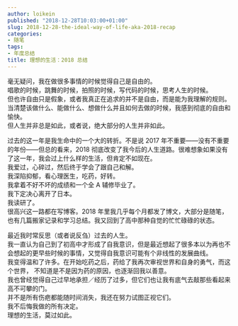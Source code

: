 ```yaml
---
author: loikein
published: "2018-12-28T10:03:00+01:00"
slug: 2018-12-28-the-ideal-way-of-life-aka-2018-recap
categories:
- 随笔
tags:
- 年度总结
title: 理想的生活：2018 总结
---
```

毫无疑问，我在做很多事情的时候觉得自己是自由的。  
唱歌的时候，跳舞的时候，拍照的时候，写代码的时候，思考人生的时候。  
但也许自由只是假象，或者我真正在追求的并不是自由，而是能为我理解的规则。当清楚该做什么、能做什么、想做什么并且如何去做的时候，我感到彻底的自由和愉快。  
但人生并非总是如此，或者说，绝大部分的人生并非如此。  
  
过去的这一年是我生命中的一个大的转折。不是说 2017 年不重要——没有不重要的年份——但总的看来，2018 彻底改变了我今后的人生道路。很难想象如果没有了这一年，我会过上什么样的生活，但肯定不如现在。  
我爱过，心碎过，然后终于学会了跟自己和解。  
我深陷抑郁，看心理医生，吃药，好转。  
我拿着不好不坏的成绩和一个全 A 辅修毕业了。  
我下定决心离开了日本。  
我读研了。  
很高兴这一路都在写博客。2018 年里我几乎每个月都发了博文，大部分是随笔，也有几篇搬家记录和学习总结。我又回到了高中那种自觉的忙忙碌碌的状态。  
  
最近我时常反思（或者说反刍）过去的人生。  
我一直认为自己到了初高中才形成了自我意识，但是最近想起了很多本以为再也不会想起的更早些时候的事情，又觉得自我意识可能有个非线性的发展曲线。  
我变得温和了许多。在开始吃药之后，药给了我再次审视世界和自身的勇气，而这个世界，
不知道是不是因为药的原因，也逐渐回我以善意。  
我也曾经觉得自己过早地承担／经历了过多，但它们也让我有底气去敲那些看起来高不可攀的门。  
并不是所有伤疤都能随时间消失，我还在努力试图正视它们。  
我不后悔我做的所有决定。  
理想的生活，莫过如此。
